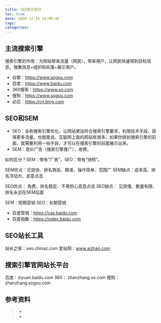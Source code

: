 ```yaml
---
title: SEO相关知识
toc: true
date: 2020-12-15 14:09:46
tags:
categories:
---
```




## 主流搜索引擎
搜索引擎的作用：为网站带来流量（网民），带来用户，让网民快速得到目标信息。搜集信息+组织和处理+展示用户。

- 谷歌：https://www.sogou.com  
- 百度：https://www.baidu.com 
- 360搜索：https://www.so.com
- 搜狗：https://www.sogou.com 
- 必应：https://cn.bing.com   

## SEO和SEM

- SEO：全称搜索引擎优化，让网站更加符合搜索引擎要求，利用技术手段，获得更多流量。也就是说，互联网上面的网站有很多，如果你排到搜索引擎的前面，就需要利用一些手段，才可以在搜索引擎的前面展示出来。
- SEM：竞价广告（搜索引擎推广），收费。

如何区分？SEM：带有“广告”，SEO：带有“快照”。

SEM优点：见效快、排名靠前、精准、操作简单、范围广
SEM缺点：成本高、排名浮动大、恶意点击

SEO优点： 免费、排名稳定、不用担心恶意点击
SEO缺点： 见效慢、数量有限、排名永远在SEM后面

SEM：短期营销
SEO：长期营销

- 百度营销：https://cas.baidu.com
- 百度指数：https://index.baidu.com



## SEO站长工具
站长之家：seo.chinaz.com
爱站网：www.aizhan.com

## 搜索引擎官网站长平台
百度：ziyuan.baidu.com
360： zhanzhang.so.com
搜狗：zhanzhang.sogou.com




## 参考资料
> - []()
> - []()

